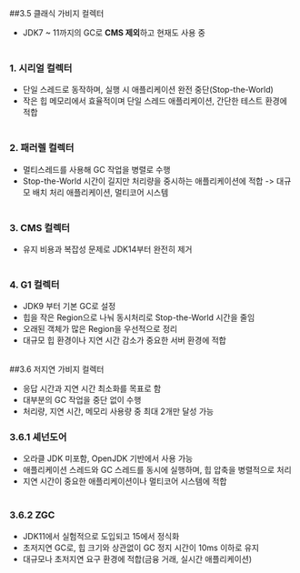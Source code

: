 ##3.5 클래식 가비지 컬렉터
- JDK7 ~ 11까지의 GC로 **CMS 제외**하고 현재도 사용 중
<br><br>

### 1. 시리얼 컬렉터
- 단일 스레드로 동작하며, 실행 시 애플리케이션 완전 중단(Stop-the-World)
- 작은 힙 메모리에서 효율적이며 단일 스레드 애플리케이션, 간단한 테스트 환경에 적합
<br><br>

### 2. 패러렐 컬렉터
- 멀티스레드를 사용해 GC 작업을 병렬로 수행
- Stop-the-World 시간이 길지만 처리량을 중시하는 애플리케이션에 적합
  -> 대규모 배치 처리 애플리케이션, 멀티코어 시스템
<br><br>

### 3. CMS 컬렉터
- 유지 비용과 복잡성 문제로 JDK14부터 완전히 제거
<br><br>

### 4. G1 컬렉터
- JDK9 부터 기본 GC로 설정
- 힙을 작은 Region으로 나눠 동시처리로 Stop-the-World 시간을 줄임
- 오래된 객체가 많은 Region을 우선적으로 정리
- 대규모 힙 환경이나 지연 시간 감소가 중요한 서버 환경에 적합
<br><br>

##3.6 저지연 가비지 컬렉터
- 응답 시간과 지연 시간 최소화를 목표로 함
- 대부분의 GC 작업을 중단 없이 수행
- 처리량, 지연 시간, 메모리 사용량 중 최대 2개만 달성 가능
 
### 3.6.1 셰넌도어
- 오라클 JDK 미포함, OpenJDK 기반에서 사용 가능
- 애플리케이션 스레드와 GC 스레드를 동시에 실행하며, 힙 압축을 병렬적으로 처리
- 지연 시간이 중요한 애플리케이션이나 멀티코어 시스템에 적합
<br><br>

### 3.6.2 ZGC
- JDK11에서 실험적으로 도입되고 15에서 정식화
- 초저지연 GC로, 힙 크기와 상관없이 GC 정지 시간이 10ms 이하로 유지
- 대규모나 초저지연 요구 환경에 적합(금융 거래, 실시간 애플리케이션)
